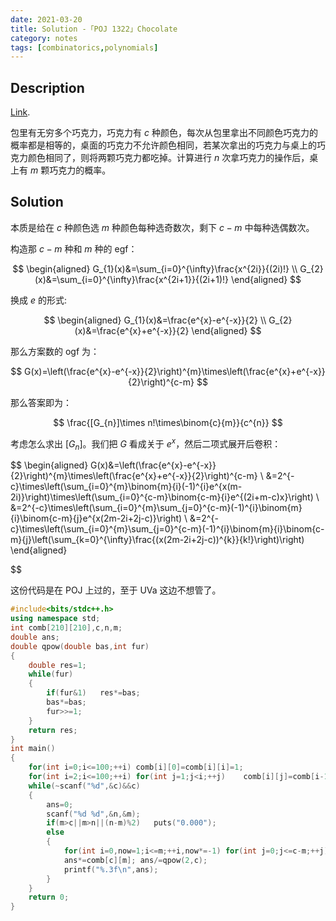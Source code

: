 ```yaml
---
date: 2021-03-20
title: Solution -「POJ 1322」Chocolate
category: notes
tags: [combinatorics,polynomials]
---
```


## Description

[Link](http://poj.org/problem?id=1322).

包里有无穷多个巧克力，巧克力有 $c$ 种颜色，每次从包里拿出不同颜色巧克力的概率都是相等的，桌面的巧克力不允许颜色相同，若某次拿出的巧克力与桌上的巧克力颜色相同了，则将两颗巧克力都吃掉。计算进行 $n$ 次拿巧克力的操作后，桌上有 $m$ 颗巧克力的概率。

## Solution

本质是给在 $c$ 种颜色选 $m$ 种颜色每种选奇数次，剩下 $c-m$ 中每种选偶数次。

构造那 $c-m$ 种和 $m$ 种的 egf：

$$
\begin{aligned}
G_{1}(x)&=\sum_{i=0}^{\infty}\frac{x^{2i}}{(2i)!} \\
G_{2}(x)&=\sum_{i=0}^{\infty}\frac{x^{2i+1}}{(2i+1)!}
\end{aligned}
$$

换成 $e$ 的形式:

$$
\begin{aligned}
G_{1}(x)&=\frac{e^{x}-e^{-x}}{2} \\
G_{2}(x)&=\frac{e^{x}+e^{-x}}{2}
\end{aligned}
$$

那么方案数的 ogf 为：

$$
G(x)=\left(\frac{e^{x}-e^{-x}}{2}\right)^{m}\times\left(\frac{e^{x}+e^{-x}}{2}\right)^{c-m}
$$

那么答案即为：

$$
\frac{[G_{n}]\times n!\times\binom{c}{m}}{c^{n}}
$$

考虑怎么求出 $[G_{n}]$。我们把 $G$ 看成关于 $e^{x}$，然后二项式展开后卷积：

$$
\begin{aligned}
G(x)&=\left(\frac{e^{x}-e^{-x}}{2}\right)^{m}\times\left(\frac{e^{x}+e^{-x}}{2}\right)^{c-m} \\
&=2^{-c}\times\left(\sum_{i=0}^{m}\binom{m}{i}(-1)^{i}e^{x(m-2i)}\right)\times\left(\sum_{i=0}^{c-m}\binom{c-m}{i}e^{(2i+m-c)x}\right) \\
&=2^{-c}\times\left(\sum_{i=0}^{m}\sum_{j=0}^{c-m}(-1)^{i}\binom{m}{i}\binom{c-m}{j}e^{x(2m-2i+2j-c)}\right) \\
&=2^{-c}\times\left(\sum_{i=0}^{m}\sum_{j=0}^{c-m}(-1)^{i}\binom{m}{i}\binom{c-m}{j}\left(\sum_{k=0}^{\infty}\frac{(x(2m-2i+2j-c))^{k}}{k!}\right)\right)
\end{aligned}

$$

这份代码是在 POJ 上过的，至于 UVa 这边不想管了。

```cpp
#include<bits/stdc++.h>
using namespace std;
int comb[210][210],c,n,m;
double ans;
double qpow(double bas,int fur)
{
	double res=1;
	while(fur)
	{
		if(fur&1)	res*=bas;
		bas*=bas;
		fur>>=1;
	}
	return res;
}
int main()
{
	for(int i=0;i<=100;++i)	comb[i][0]=comb[i][i]=1;
	for(int i=2;i<=100;++i)	for(int j=1;j<i;++j)	comb[i][j]=comb[i-1][j]+comb[i-1][j-1];
	while(~scanf("%d",&c)&&c)
	{
		ans=0;
		scanf("%d %d",&n,&m);
		if(m>c||m>n||(n-m)%2)	puts("0.000");
		else
		{
			for(int i=0,now=1;i<=m;++i,now*=-1)	for(int j=0;j<=c-m;++j)	ans+=now*comb[m][i]*comb[c-m][j]*qpow(double(2*m-2*i+2*j-c)/c,n);
			ans*=comb[c][m]; ans/=qpow(2,c);
			printf("%.3f\n",ans);
		}
	}
	return 0;
}
```
    